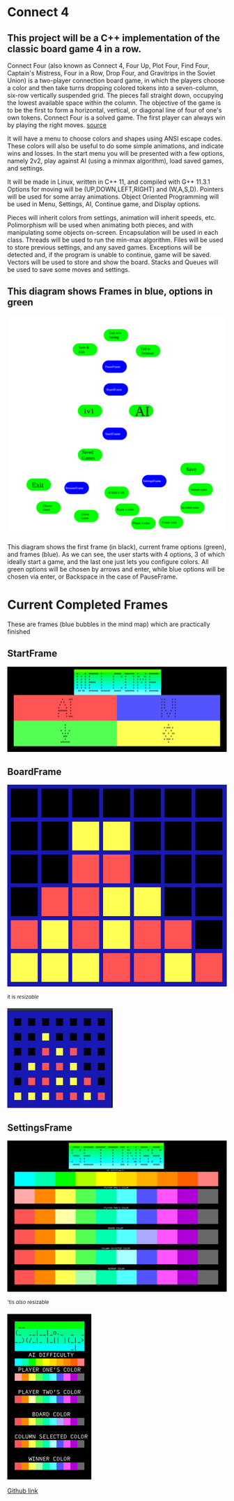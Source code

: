 # Connect 4
## This project will be a C++ implementation of the classic board game 4 in a row.

Connect Four (also known as Connect 4, Four Up, Plot Four, Find Four, Captain's Mistress, Four in a Row, Drop Four, and Gravitrips in the Soviet Union) is a two-player connection board game, in which the players choose a color and then take turns dropping colored tokens into a seven-column, six-row vertically suspended grid. The pieces fall straight down, occupying the lowest available space within the column. The objective of the game is to be the first to form a horizontal, vertical, or diagonal line of four of one's own tokens. Connect Four is a solved game. The first player can always win by playing the right moves. [source](https./img//en.wikipedia.or./img/wik./img/Connect_Four)

It will have a menu to choose colors and shapes using ANSI escape codes. These colors will also be useful to do some simple animations, and indicate wins and losses.
In the start menu you will be presented with a few options, namely 2v2, play against AI (using a minmax algorithm), load saved games, and settings.

It will be made in Linux, written in C++ 11, and compiled with G++ 11.3.1
Options for moving will be (UP,DOWN,LEFT,RIGHT) and (W,A,S,D).
Pointers will be used for some array animations.
Object Oriented Programming will be used in Menu, Settings, AI, Continue game, and Display options.

Pieces will inherit colors from settings, animation will inherit speeds, etc.
Polimorphism will be used when animating both pieces, and with manipulating some objects on-screen. 
Encapsulation will be used in each class.
Threads will be used to run the min-max algorithm.
Files will be used to store previous settings, and any saved games.
Exceptions will be detected and, if the program is unable to continue, game will be saved. Vectors will be used to store and show the board.
Stacks and Queues will be used to save some moves and settings.


## This diagram shows Frames in blue, options in green
<img src="./img/MindMap.svg">


This diagram shows the first frame (in black), current frame options (green), and frames (blue). As we can see, the user starts with 4 options, 3 of which ideally start a game, and the last one just lets you configure colors.
All green options will be chosen by arrows and enter, while blue options will be chosen via enter, or Backspace in the case of PauseFrame.


# Current Completed Frames
These are frames (blue bubbles in the mind map) which are practically finished
## StartFrame
<img src="./img/StartFrame.png">

## BoardFrame

<img src="./img/BoardFrame.png">

<sup>it is _resizable_</sup>

<img src="./img/small_BoardFrame.png">

## SettingsFrame

<img src="./img/SettingsFrame.png">

<sup>'tis _also_ resizable</sup>

<img src="./img/small_SettingsFrame.png">


[Github link](https./img//github.co./img/ZuperZeu./img/Connect-./img/)
